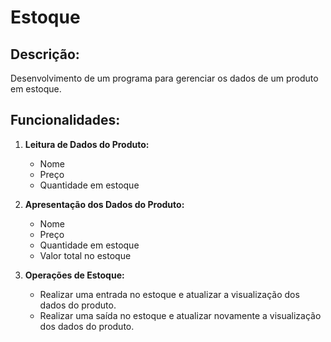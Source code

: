 # Estoque

## Descrição:
Desenvolvimento de um programa para gerenciar os dados de um produto em estoque.

## Funcionalidades:

1. **Leitura de Dados do Produto:**
   - Nome
   - Preço
   - Quantidade em estoque

2. **Apresentação dos Dados do Produto:**
   - Nome
   - Preço
   - Quantidade em estoque
   - Valor total no estoque

3. **Operações de Estoque:**
   - Realizar uma entrada no estoque e atualizar a visualização dos dados do produto.
   - Realizar uma saída no estoque e atualizar novamente a visualização dos dados do produto.
